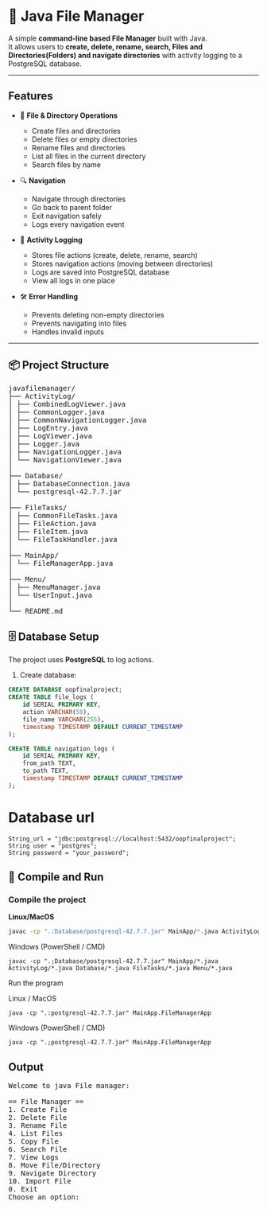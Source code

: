# 📂 Java File Manager

A simple **command-line based File Manager** built with Java.  
It allows users to **create, delete, rename, search, Files and Directories(Folders) and navigate directories** with activity logging to a PostgreSQL database.

---

##  Features

- 📁 **File & Directory Operations**
  - Create files and directories
  - Delete files or empty directories
  - Rename files and directories
  - List all files in the current directory
  - Search files by name
  
- 🔍 **Navigation**
  - Navigate through directories
  - Go back to parent folder
  - Exit navigation safely
  - Logs every navigation event

- 📝 **Activity Logging**
  - Stores file actions (create, delete, rename, search)
  - Stores navigation actions (moving between directories)
  - Logs are saved into PostgreSQL database
  - View all logs in one place

- 🛠 **Error Handling**
  - Prevents deleting non-empty directories
  - Prevents navigating into files
  - Handles invalid inputs

---
## 📦 Project Structure

<pre>
javafilemanager/
├── ActivityLog/
│ ├── CombinedLogViewer.java
│ ├── CommonLogger.java
│ ├── CommonNavigationLogger.java
│ ├── LogEntry.java
│ ├── LogViewer.java
│ ├── Logger.java
│ ├── NavigationLogger.java
│ └── NavigationViewer.java
│
├── Database/
│ ├── DatabaseConnection.java
│ └── postgresql-42.7.7.jar
│
├── FileTasks/
│ ├── CommonFileTasks.java
│ ├── FileAction.java
│ ├── FileItem.java
│ └── FileTaskHandler.java
│
├── MainApp/
│ └── FileManagerApp.java
│
├── Menu/
│ ├── MenuManager.java
│ └── UserInput.java
│
└── README.md
</pre>


## 🗄 Database Setup

The project uses **PostgreSQL** to log actions.

1. Create database:
```sql
CREATE DATABASE oopfinalproject;
CREATE TABLE file_logs (
    id SERIAL PRIMARY KEY,
    action VARCHAR(50),
    file_name VARCHAR(255),
    timestamp TIMESTAMP DEFAULT CURRENT_TIMESTAMP
);

CREATE TABLE navigation_logs (
    id SERIAL PRIMARY KEY,
    from_path TEXT,
    to_path TEXT,
    timestamp TIMESTAMP DEFAULT CURRENT_TIMESTAMP
);
```

# Database url
```
String_url = "jdbc:postgresql://localhost:5432/oopfinalproject";
String user = "postgres";
String password = "your_password";
```
## 🚀 Compile and Run

### Compile the project  

**Linux/MacOS**
```bash
javac -cp ".:Database/postgresql-42.7.7.jar" MainApp/*.java ActivityLog/*.java Database/*.java FileTasks/*.java Menu/*.java
```
Windows (PowerShell / CMD)
```
javac -cp ".;Database/postgresql-42.7.7.jar" MainApp/*.java ActivityLog/*.java Database/*.java FileTasks/*.java Menu/*.java
```
Run the program

Linux / MacOS
```
java -cp ".:postgresql-42.7.7.jar" MainApp.FileManagerApp
```
Windows (PowerShell / CMD)
```
java -cp ".;postgresql-42.7.7.jar" MainApp.FileManagerApp
```


## Output
<pre>
Welcome to java File manager:

== File Manager ==
1. Create File
2. Delete File
3. Rename File
4. List Files
5. Copy File
6. Search File
7. View Logs
8. Move File/Directory
9. Navigate Directory
10. Import File
0. Exit
Choose an option:
</pre>

